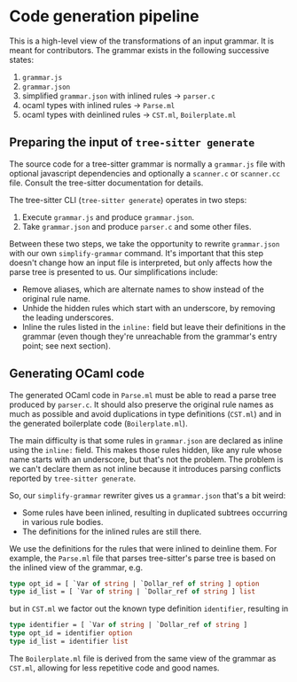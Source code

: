 Code generation pipeline
==

This is a high-level view of the transformations of an input grammar.
It is meant for contributors. The grammar exists in the following
successive states:

1. `grammar.js`
2. `grammar.json`
3. simplified `grammar.json` with inlined rules &rarr; `parser.c`
4. ocaml types with inlined rules &rarr; `Parse.ml`
5. ocaml types with deinlined rules &rarr; `CST.ml`, `Boilerplate.ml`

Preparing the input of `tree-sitter generate`
--

The source code for a tree-sitter grammar is normally a `grammar.js`
file with optional javascript dependencies and optionally a
`scanner.c` or `scanner.cc` file.
Consult the tree-sitter documentation for details.

The tree-sitter CLI (`tree-sitter generate`) operates in two steps:

1. Execute `grammar.js` and produce `grammar.json`.
2. Take `grammar.json` and produce `parser.c` and some other files.

Between these two steps, we take the opportunity to rewrite
`grammar.json` with our own `simplify-grammar` command. It's important
that this step doesn't change how an input file is interpreted, but
only affects how the parse tree is presented to us. Our
simplifications include:

* Remove aliases, which are alternate names to show instead of the
  original rule name.
* Unhide the hidden rules which start with an underscore, by removing
  the leading underscores.
* Inline the rules listed in the `inline:` field but leave their
  definitions in the grammar (even though they're unreachable from
  the grammar's entry point; see next section).

Generating OCaml code
--

The generated OCaml code in `Parse.ml` must be able to read a parse
tree produced by `parser.c`. It should also preserve the original rule
names as much as possible and avoid duplications in type definitions
(`CST.ml`) and in the generated boilerplate code (`Boilerplate.ml`).

The main difficulty is that some rules in `grammar.json` are declared
as inline using the `inline:` field. This makes those rules hidden, like any
rule whose name starts with an underscore, but that's not the
problem. The problem is we can't declare them as not inline because
it introduces parsing conflicts reported by `tree-sitter generate`.

So, our `simplify-grammar` rewriter gives us a `grammar.json` that's a
bit weird:
* Some rules have been inlined, resulting in duplicated subtrees
  occurring in various rule bodies.
* The definitions for the inlined rules are still there.

We use the definitions for the rules that were inlined to deinline
them. For example, the `Parse.ml` file that parses tree-sitter's parse
tree is based on the inlined view of the grammar, e.g.

```ocaml
type opt_id = [ `Var of string | `Dollar_ref of string ] option
type id_list = [ `Var of string | `Dollar_ref of string ] list
```

but in `CST.ml` we factor out the known type definition `identifier`,
resulting in

```ocaml
type identifier = [ `Var of string | `Dollar_ref of string ]
type opt_id = identifier option
type id_list = identifier list
```

The `Boilerplate.ml` file is derived from the same view of the grammar
as `CST.ml`, allowing for less repetitive code and good names.
